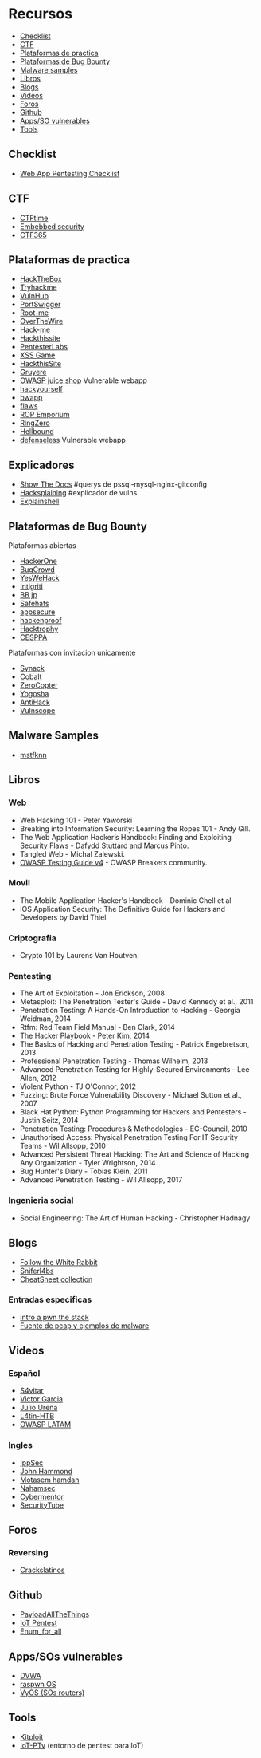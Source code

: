 # Recursos

* [Checklist](https://github.com/HerculesRD/HerculesDocs/tree/main/Recursos#checklist)
* [CTF](https://github.com/HerculesRD/HerculesDocs/tree/main/Recursos#CTF)
* [Plataformas de practica](https://github.com/HerculesRD/HerculesDocs/tree/main/Recursos#Plataformas-de-practica)
* [Plataformas de Bug Bounty](https://github.com/HerculesRD/HerculesDocs/tree/main/Recursos#Plataformas-de-bug-bounty)
* [Malware samples]()
* [Libros](https://github.com/HerculesRD/HerculesDocs/tree/main/Recursos#libros)
* [Blogs](https://github.com/HerculesRD/HerculesDocs/tree/main/Recursos#blogs)
* [Videos](https://github.com/HerculesRD/HerculesDocs/tree/main/Recursos#videos)
* [Foros](https://github.com/HerculesRD/HerculesDocs/tree/main/Recursos#foros)
* [Github](https://github.com/HerculesRD/HerculesDocs/tree/main/Recursos#github)
* [Apps/SO vulnerables](https://github.com/HerculesRD/HerculesDocs/tree/main/Recursos#appssos-vulnerables)
* [Tools](https://github.com/HerculesRD/HerculesDocs/tree/main/Recursos#Tools)

## Checklist
* [Web App Pentesting Checklist](https://github.com/HerculesRD/HerculesDocs/blob/main/Recursos/Web_Checklist)

## CTF

* [CTFtime](https://ctftime.org/)
* [Embebbed security](https://microcorruption.com/login)
* [CTF365](https://ctf365.com)


## Plataformas de practica

* [HackTheBox](https://www.hackthebox.eu/)
* [Tryhackme](https://tryhackme.com/)
* [VulnHub](https://www.vulnhub.com/)
* [PortSwigger](https://portswigger.net/web-security/all-labs)
* [Root-me](www.root-me.org)
* [OverTheWire](https://overthewire.org/wargames/)
* [Hack-me](https://hack.me/)
* [Hackthissite](https://www.hackthissite.org/)
* [PentesterLabs](https://pentesterlab.com/)
* [XSS Game](https://xss-game.appspot.com/)
* [HackthisSite](https://www.hackthissite.org/)
* [Gruyere](https://google-gruyere.appspot.com/)
* [OWASP juice shop](http://juice-shop.herokuapp.com/#/) Vulnerable webapp
* [hackyourself](https://hackyourselffirst.troyhunt.com/)
* [bwapp](http://www.itsecgames.com/)
* [flaws](http://flaws.cloud/)
* [ROP Emporium](https://ropemporium.com/)
* [RingZero](https://ringzer0ctf.com/challenges)
* [Hellbound](https://www.hellboundhackers.org/)
* [defenseless](https://github.com/infosecAK/defenselessV1) Vulnerable webapp

## Explicadores

* [Show The Docs](http://showthedocs.com/) #querys de pssql-mysql-nginx-gitconfig
* [Hacksplaining](https://www.hacksplaining.com/lessons) #explicador de vulns
* [Explainshell](https://www.explainshell.com/)

## Plataformas de Bug Bounty

Plataformas abiertas
* [HackerOne](https://www.hackerone.com/)
* [BugCrowd](https://www.bugcrowd.com/)
* [YesWeHack](https://www.yeswehack.com/)
* [Intigriti](https://www.intigriti.com/)
* [BB jp](https://bugbounty.jp/)
* [Safehats](https://safehats.com/)
* [appsecure](https://www.appsecure.security/)
* [hackenproof](https://hackenproof.com/)
* [Hacktrophy](https://hacktrophy.com/en/)
* [CESPPA](https://www.cesppa.com/)

Plataformas con invitacion unicamente
* [Synack](https://www.synack.com/red-team/)
* [Cobalt](https://cobalt.io/)
* [ZeroCopter](https://www.zerocopter.com/)
* [Yogosha](https://yogosha.com/)
* [AntiHack](https://www.antihack.me/)
* [Vulnscope](https://www.vulnscope.com/)

## Malware Samples

* [mstfknn](https://github.com/mstfknn/malware-sample-library)

## Libros

### Web 

* Web Hacking 101 - Peter Yaworski
* Breaking into Information Security: Learning the Ropes 101 - Andy Gill.
* The Web Application Hacker’s Handbook: Finding and Exploiting Security Flaws - Dafydd Stuttard and Marcus Pinto.
* Tangled Web - Michal Zalewski.
* [OWASP Testing Guide v4](https://owasp.org/www-pdf-archive/OTGv4.pdf) - OWASP Breakers community.

### Movil

* The Mobile Application Hacker's Handbook - Dominic Chell et al
* iOS Application Security: The Definitive Guide for Hackers and Developers by David Thiel

### Criptografia

* Crypto 101 by Laurens Van Houtven.

### Pentesting

* The Art of Exploitation - Jon Erickson, 2008
* Metasploit: The Penetration Tester's Guide - David Kennedy et al., 2011
* Penetration Testing: A Hands-On Introduction to Hacking - Georgia Weidman, 2014
* Rtfm: Red Team Field Manual - Ben Clark, 2014
* The Hacker Playbook - Peter Kim, 2014
* The Basics of Hacking and Penetration Testing - Patrick Engebretson, 2013
* Professional Penetration Testing - Thomas Wilhelm, 2013
* Advanced Penetration Testing for Highly-Secured Environments - Lee Allen, 2012
* Violent Python - TJ O'Connor, 2012
* Fuzzing: Brute Force Vulnerability Discovery - Michael Sutton et al., 2007
* Black Hat Python: Python Programming for Hackers and Pentesters - Justin Seitz, 2014
* Penetration Testing: Procedures & Methodologies - EC-Council, 2010
* Unauthorised Access: Physical Penetration Testing For IT Security Teams - Wil Allsopp, 2010
* Advanced Persistent Threat Hacking: The Art and Science of Hacking Any Organization - Tyler Wrightson, 2014
* Bug Hunter's Diary - Tobias Klein, 2011
* Advanced Penetration Testing - Wil Allsopp, 2017

### Ingenieria social

* Social Engineering: The Art of Human Hacking - Christopher Hadnagy

## Blogs

* [Follow the White Rabbit](https://fwhibbit.es/)
* [Sniferl4bs](https://www.sniferl4bs.com/)
* [CheatSheet collection](https://laptrinhx.com/collection-of-the-cheat-sheets-useful-for-pentesting-589055837/)

### Entradas especificas

* [intro a pwn the stack](https://medium.com/zh3r0/intro-to-pwn-protstar-stacks-9fcd22be2b2)
* [Fuente de pcap y ejemplos de malware](https://malware-traffic-analysis.net/)

## Videos

### Español

* [S4vitar](https://lbry.tv/@s4vitar:f)
* [Victor Garcia](https://www.youtube.com/c/takito1812/videos)
* [Julio Ureña](https://www.youtube.com/channel/UC2o1vzpUIvgf0VMJIMKZ_rQ)
* [L4tin-HTB](https://www.youtube.com/channel/UCnNuiL7pamGnII7m4OwM2lw)
* [OWASP LATAM](https://www.youtube.com/channel/UCEXEarSUAfgcll1uzxcNGUA)

### Ingles

* [IppSec](https://www.youtube.com/channel/UCa6eh7gCkpPo5XXUDfygQQA)
* [John Hammond](https://www.youtube.com/channel/UCVeW9qkBjo3zosnqUbG7CFw)
* [Motasem hamdan](https://www.youtube.com/channel/UCNSdU_1ehXtGclimTVckHmQ)
* [Nahamsec](https://www.youtube.com/channel/UCCZDt7MuC3Hzs6IH4xODLBw)
* [Cybermentor](https://www.youtube.com/c/TheCyberMentor/videos)
* [SecurityTube](http://www.securitytube.net/)

## Foros

### Reversing

* [Crackslatinos](https://groups.google.com/forum/#!forum/crackslatinos)

## Github

* [PayloadAllTheThings](https://github.com/swisskyrepo/PayloadsAllTheThings)
* [IoT Pentest](https://github.com/IoTSecurity101/IoT-Pentest-devices-and-purpose)
* [Enum_for_all](https://github.com/0xtz/Enum_For_All)

## Apps/SOs vulnerables

* [DVWA](https://dvwa.co.uk/)
* [raspwn OS](https://raspwn.org)
* [VyOS (SOs routers)](https://vyos.io/)

## Tools

* [Kitploit](https://www.kitploit.com/)
* [IoT-PTv](https://github.com/IoT-PTv/IoT-PT) (entorno de pentest para IoT)
